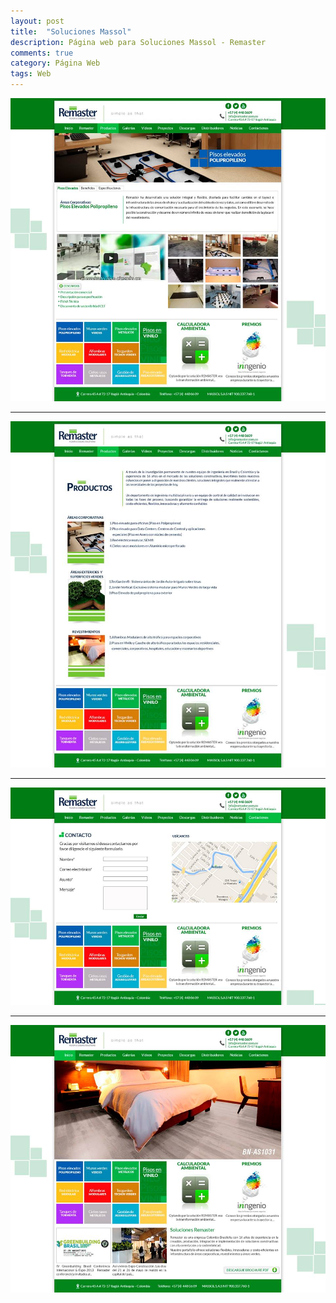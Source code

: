 ```yaml
---
layout: post
title:  "Soluciones Massol"
description: Página web para Soluciones Massol - Remaster
comments: true
category: Página Web
tags: Web
---
```

<img src="/public/imgs/proyectos/remaster.jpg" />
<hr>
<img src="/public/imgs/proyectos/remaster1.jpg" />
<hr>
<img src="/public/imgs/proyectos/remaster2.jpg" />
<hr>
<img src="/public/imgs/proyectos/remaster3.jpg" />
